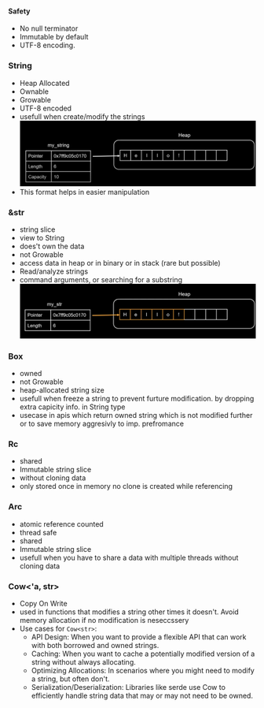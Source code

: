 #### Safety

- No null terminator
- Immutable by default
- UTF-8 encoding.

### String

- Heap Allocated
- Ownable
- Growable
- UTF-8 encoded
- usefull when create/modify the strings
  ![String](./String.png)
- This format helps in easier manipulation

### &str

- string slice
- view to String
- does't own the data
- not Growable
- access data in heap or in binary or in stack (rare but possible)
- Read/analyze strings
- command arguments, or searching for a substring
  ![str](./str.png)

### Box<str>

- owned
- not Growable
- heap-allocated string size
- usefull when freeze a string to prevent furture modification. by dropping extra capicity info. in String type
- usecase in apis which return owned string which is not modified further or to save memory aggresivly to imp. prefromance

### Rc<str>

- shared
- Immutable string slice
- without cloning data
- only stored once in memory no clone is created while referencing

### Arc<str>

- atomic reference counted
- thread safe
- shared
- Immutable string slice
- usefull when you have to share a data with multiple threads without cloning data

### Cow<'a, str>

- Copy On Write
- used in functions that modifies a string other times it doesn't. Avoid memory allocation if no modification is neseccssery
- Use cases for `Cow<str>`:
  - API Design: When you want to provide a flexible API that can work with both borrowed and owned strings.
  - Caching: When you want to cache a potentially modified version of a string without always allocating.
  - Optimizing Allocations: In scenarios where you might need to modify a string, but often don't.
  - Serialization/Deserialization: Libraries like serde use Cow<str> to efficiently handle string data that may or may not need to be owned.
